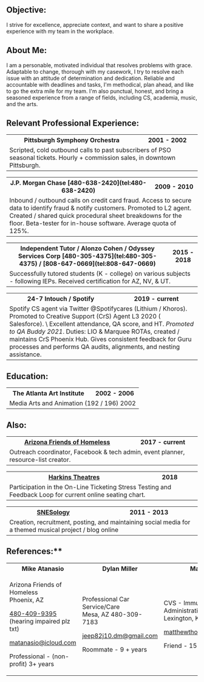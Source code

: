 ## Objective:

I strive for excellence, appreciate context, and want to share a positive experience with my team in the workplace.

## About Me:

I am a personable, motivated individual that resolves problems with grace. Adaptable to change, thorough with my
casework, I try to resolve each issue with an attitude of determination and dedication. Reliable and accountable with
deadlines and tasks, I'm methodical, plan ahead, and like to go the extra mile for my team. I'm also punctual, honest,
and bring a seasoned experience from a range of fields, including CS, academia, music, and the arts.

## Relevant Professional Experience:

<table class="experience">
  <tr>
    <th>Pittsburgh Symphony Orchestra</th>
    <th class="time">2001 - 2002</th>
  </tr>
  <tr>
    <td colspan="2">
Scripted, cold outbound calls to past subscribers of PSO seasonal tickets. Hourly + commission sales, in downtown Pittsburgh.
    </td>
  </tr>
</table>


<table class="experience">
  <tr>
    <th>J.P. Morgan Chase [480-638-2420](tel:480-638-2420)</th>
    <th class="time">2009 - 2010</th>
  </tr>
  <tr>
    <td colspan="2">
Inbound / outbound calls on credit card fraud. Access to secure data to identify fraud & notify customers. Promoted to
L2 agent. Created / shared quick procedural sheet breakdowns for the floor. Beta-tester for in-house software. Average
quota of 125%.
    </td>
  </tr>
</table>



<table class="experience">
  <tr>
    <th>Independent Tutor / Alonzo Cohen / Odyssey Services Corp [480-305-4375](tel:480-305-4375) / [808-647-0669](tel:808-647-0669)</th>
    <th class="time">2015 - 2018</th>
  </tr>
  <tr>
    <td colspan="2">
Successfully tutored students (K - college) on various subjects - following IEPs. Received certification for AZ, NV, & UT.
    </td>
  </tr>
</table>



<table class="experience">
  <tr>
    <th>24-7 Intouch / Spotify</th>
    <th class="time">2019 - current</th>
  </tr>
  <tr>
    <td colspan="2">
Spotify CS agent via Twitter @Spotifycares (Lithium / Khoros). Promoted to Creative Support (CrS) Agent L3 2020 (
Salesforce). \
Excellent attendance, QA score, and HT. <em>Promoted to QA Buddy 2021</em>. Duties: LIO & Marquee ROTAs, created /
maintains CrS Phoenix Hub. Gives consistent feedback for Guru processes and performs QA audits, alignments, and nesting
assistance.
    </td>
  </tr>
</table>

## Education:

<table class="experience">
  <tr>
    <th>The Atlanta Art Institute</th>
      <th class="time">2002 - 2006</th>
  </tr>
  <tr>
    <td colspan="2">
Media Arts and Animation (192 / 196)                                                                                              2002
    </td>
  </tr>
</table>

## Also:

<table class="experience">
  <tr>
    <th><a href="https://www.facebook.com/groups/arizonafriendsofhomeless/">Arizona Friends of Homeless</a></th>
    <th class="time">2017 - current</th>
  </tr>
  <tr>
    <td colspan="2">
Outreach coordinator, Facebook & tech admin, event planner, resource-list creator.
    </td>
  </tr>
</table>

<table class="experience">
  <tr>
    <th><a href="https://harkins.com">Harkins Theatres</a></th>
    <th class="time">2018</th>
  </tr>
  <tr>
    <td colspan="2">
Participation in the On-Line Ticketing Stress Testing and Feedback Loop for current online seating chart.
    </td>
  </tr>
</table>

<table class="experience">
  <tr>
    <th><a href="https://snesology.org">SNESology</a></th>
    <th class="time">2011 - 2013</th>
  </tr>
  <tr>
    <td colspan="2">
Creation, recruitment, posting, and maintaining social media for a themed musical project / blog online
    </td>
  </tr>
</table>

## References:**

<table class="references">
  <tr>
    <th>Mike Atanasio</th>
    <th>Dylan Miller</th>
    <th>Matthew Prince</th>
  </tr>
  <tr>
    <td>

Arizona Friends of Homeless  
Phoenix, AZ

[480-409-9395](tel:480-409-9395) (hearing impaired plz txt)

<a href="mailto:matanasio@icloud.com">matanasio@icloud.com</a>

Professional - (non-profit) 3+ years

</td>
<td>

Professional Car Service/Care  
Mesa, AZ 480-309-7183

<a href="mailto:jeep82j10.dm@gmail.com">jeep82j10.dm@gmail.com</a>

Roommate - 9 + years


</td>
<td>


CVS - Immunization Administration  
Lexington, KY 602-596-7608

<a href="mailto:matthewthomasprince@gmail.com">matthewthomasprince@gmail.com</a>

Friend - 15 + years
</td>
  </tr>
</table>

